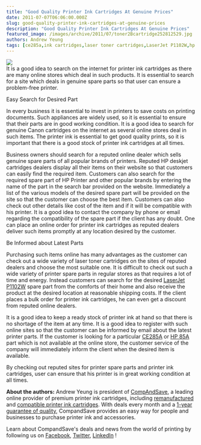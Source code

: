 ```yaml
---
title: "Good Quality Printer Ink Cartridges At Genuine Prices"
date: 2011-07-07T06:06:00.000Z
slug: good-quality-printer-ink-cartridges-at-genuine-prices
description: "Good Quality Printer Ink Cartridges At Genuine Prices"
featured_image: /images/archive/2011/07/toner2Bcartridge252812529.jpg
authors: Andrew Yeung
tags: [ce285a,ink cartridges,laser toner cartridges,LaserJet P1102W,hp 85a]
---
```


[![](/blog/images/toner-cartridges.JPG)](/blog/images/toner-cartridges.JPG)  
It is a good idea to search on the internet for printer ink cartridges as there are many online stores which deal in such products. It is essential to search for a site which deals in genuine spare parts so that user can ensure a problem-free printer.

Easy Search for Desired Part

In every business it is essential to invest in printers to save costs on printing documents. Such appliances are widely used, so it is essential to ensure that their parts are in good working condition. It is a good idea to search for genuine Canon cartridges on the internet as several online stores deal in such items. The printer ink is essential to get good quality prints, so it is important that there is a good stock of printer ink cartridges at all times.

Business owners should search for a reputed online dealer which sells genuine spare parts of all popular brands of printers. Reputed HP deskjet cartridges dealers display all their items on their website so that customers can easily find the required item. Customers can also search for the required spare part of HP Printer and other popular brands by entering the name of the part in the search bar provided on the website. Immediately a list of the various models of the desired spare part will be provided on the site so that the customer can choose the best item. Customers can also check out other details like cost of the item and if it will be compatible with his printer. It is a good idea to contact the company by phone or email regarding the compatibility of the spare part if the client has any doubt. One can place an online order for printer ink cartridges as reputed dealers deliver such items promptly at any location desired by the customer.

Be Informed about Latest Parts

Purchasing such items online has many advantages as the customer can check out a wide variety of laser toner cartridges on the sites of reputed dealers and choose the most suitable one. It is difficult to check out such a wide variety of printer spare parts in regular stores as that requires a lot of time and energy. Instead customers can search for the desired [LaserJet P1102W](https://www.compandsave.com/hp/laserjet/pro-p1102w-toner-cartridges) spare part from the comforts of their home and also receive the product at the desired location at reasonable shipping costs. If the client places a bulk order for printer ink cartridges, he can even get a discount from reputed online dealers.

It is a good idea to keep a ready stock of printer ink at hand so that there is no shortage of the item at any time. It is a good idea to register with such online sites so that the customer can be informed by email about the latest printer parts. If the customer is looking for a particular [CE285A](https://www.compandsave.com/hp/85a-toner-cartridges-ce285a-2-combo) or [HP 85A](https://www.compandsave.com/hp/85a-toner-cartridges-ce285a-2-combo) part which is not available at the online store, the customer service of the company will immediately inform the client when the desired item is available.

By checking out reputed sites for printer spare parts and printer ink cartridges, user can ensure that his printer is in great working condition at all times.

  
**About the authors:** Andrew Yeung is president of [CompAndSave](https://www.compandsave.com/), a leading online provider of premium printer ink cartridges, including [remanufactured](https://www.compandsave.com/help) and [compatible printer ink cartridges](https://www.compandsave.com/help). With deals every month and a [1-year guarantee of quality](https://www.compandsave.com/help), CompandSave provides an easy way for people and businesses to purchase printer ink and accessories.

Learn about CompandSave's deals and news from the world of printing by following us on [Facebook](https://www.facebook.com/compandsave.ink), [Twitter](https://twitter.com/compandsave), [LinkedIn](https://www.linkedin.com) !